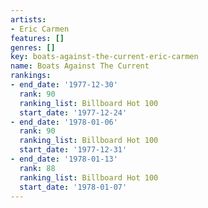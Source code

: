 ```yaml
---
artists:
- Eric Carmen
features: []
genres: []
key: boats-against-the-current-eric-carmen
name: Boats Against The Current
rankings:
- end_date: '1977-12-30'
  rank: 90
  ranking_list: Billboard Hot 100
  start_date: '1977-12-24'
- end_date: '1978-01-06'
  rank: 90
  ranking_list: Billboard Hot 100
  start_date: '1977-12-31'
- end_date: '1978-01-13'
  rank: 88
  ranking_list: Billboard Hot 100
  start_date: '1978-01-07'
---
```


